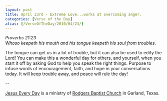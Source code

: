 ```yaml
---
layout: post
title: April 23rd - Extreme Love...works at overcoming anger.
categories: [Verse of the Day]
alias: [/VerseOfTheDay/2010/04/23/]
---
```


_Proverbs 21:23  
Whoso keepeth his mouth and his tongue keepeth his soul from
troubles._

The tongue can get us in a lot of trouble, but it can also be used
to edify the Lord! You can make this a wonderful day for others, and
yourself, when you start it off by asking God to help you speak the
right things. Purpose to infuse words of encouragement, faith, and
hope in your conversations today. It will keep trouble away, and
peace will rule the day!

 --

<a href=http://jesuseveryday.net>Jesus Every Day</a> is a ministry of <a href=http://rodgersbaptist.net>Rodgers Baptist Church</a> in Garland, Texas.
